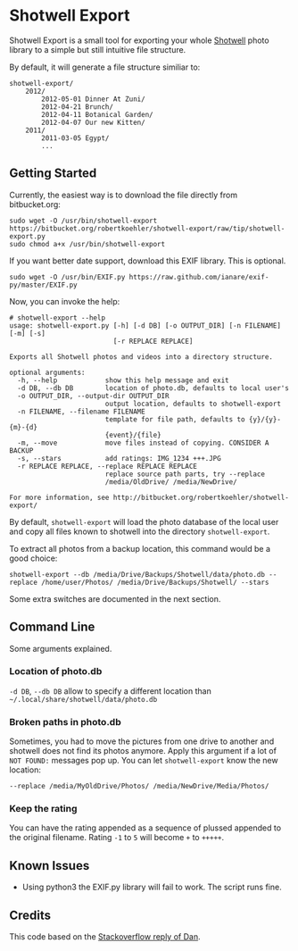 Shotwell Export
===============

Shotwell Export is a small tool for exporting your whole [Shotwell][1] photo library to a simple but still intuitive file structure.

By default, it will generate a file structure similiar to:

    shotwell-export/
        2012/
            2012-05-01 Dinner At Zuni/
            2012-04-21 Brunch/
            2012-04-11 Botanical Garden/
            2012-04-07 Our new Kitten/
        2011/
            2011-03-05 Egypt/
            ...

Getting Started
---------------

Currently, the easiest way is to download the file directly from bitbucket.org:

    sudo wget -O /usr/bin/shotwell-export https://bitbucket.org/robertkoehler/shotwell-export/raw/tip/shotwell-export.py
    sudo chmod a+x /usr/bin/shotwell-export

If you want better date support, download this EXIF library. This is optional.

    sudo wget -O /usr/bin/EXIF.py https://raw.github.com/ianare/exif-py/master/EXIF.py

Now, you can invoke the help:

    # shotwell-export --help
    usage: shotwell-export.py [-h] [-d DB] [-o OUTPUT_DIR] [-n FILENAME] [-m] [-s]
                              [-r REPLACE REPLACE]
    
    Exports all Shotwell photos and videos into a directory structure.
    
    optional arguments:
      -h, --help            show this help message and exit
      -d DB, --db DB        location of photo.db, defaults to local user's
      -o OUTPUT_DIR, --output-dir OUTPUT_DIR
                            output location, defaults to shotwell-export
      -n FILENAME, --filename FILENAME
                            template for file path, defaults to {y}/{y}-{m}-{d}
                            {event}/{file}
      -m, --move            move files instead of copying. CONSIDER A BACKUP
      -s, --stars           add ratings: IMG_1234 +++.JPG
      -r REPLACE REPLACE, --replace REPLACE REPLACE
                            replace source path parts, try --replace
                            /media/OldDrive/ /media/NewDrive/
    
    For more information, see http://bitbucket.org/robertkoehler/shotwell-export/


By default, `shotwell-export` will load the photo database of the local user and copy all files known to shotwell into the directory `shotwell-export`.

To extract all photos from a backup location, this command would be a good choice:

    shotwell-export --db /media/Drive/Backups/Shotwell/data/photo.db --replace /home/user/Photos/ /media/Drive/Backups/Shotwell/ --stars

Some extra switches are documented in the next section.

Command Line
------------

Some arguments explained.

### Location of photo.db

`-d DB`, `--db DB` allow to specify a different location than `~/.local/share/shotwell/data/photo.db` 

### Broken paths in photo.db

Sometimes, you had to move the pictures from one drive to another and shotwell does not find its photos anymore. Apply this argument if a lot of `NOT FOUND:` messages pop up. You can let `shotwell-export` know the new location:

`--replace /media/MyOldDrive/Photos/ /media/NewDrive/Media/Photos/`

### Keep the rating

You can have the rating appended as a sequence of plussed appended to the original filename. Rating `-1` to `5` will become `+` to `+++++`. 


Known Issues
--------------

* Using python3 the EXIF.py library will fail to work. The script runs fine.


Credits
-------

This code based on the [Stackoverflow reply of Dan][2].


[1]: http://www.yorba.org/projects/shotwell/
[2]: http://askubuntu.com/questions/111290/how-can-i-export-my-shotwell-gallery
